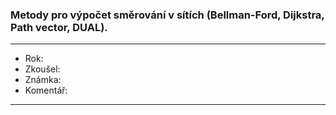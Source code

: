 ### Metody pro výpočet směrování v sítích (Bellman-Ford, Dijkstra, Path vector, DUAL).

----------------------------------------

- Rok:
- Zkoušel:
- Známka:
- Komentář:

----------------------------------------
